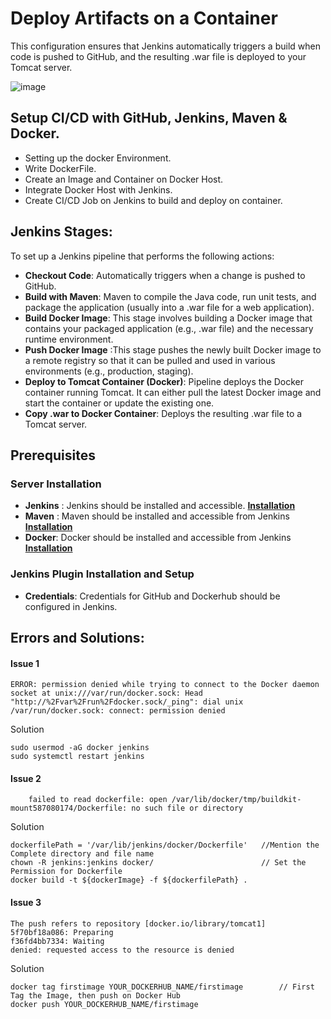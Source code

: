 # Deploy Artifacts on a Container
This configuration ensures that Jenkins automatically triggers a build when code is pushed to GitHub, and the resulting .war file is deployed to your Tomcat server.

![image](https://github.com/user-attachments/assets/73a750db-35e7-4c32-896d-9348c6390e31)

## Setup CI/CD with GitHub, Jenkins, Maven & Docker.
- Setting up the docker Environment.
- Write DockerFile.
- Create an Image and Container on Docker Host.
- Integrate Docker Host with Jenkins.
- Create CI/CD Job on Jenkins to build and deploy on container.

## Jenkins Stages:
To set up a Jenkins pipeline that performs the following actions:
- **Checkout Code**: Automatically triggers when a change is pushed to GitHub.
- **Build with Maven**: Maven to compile the Java code, run unit tests, and package the application (usually into a .war file for a web application).
- **Build Docker Image**: This stage involves building a Docker image that contains your packaged application (e.g., .war file) and the necessary runtime environment. 
- **Push Docker Image**	:This stage pushes the newly built Docker image to a remote registry so that it can be pulled and used in various environments (e.g., production, staging).
- **Deploy to Tomcat Container (Docker)**:  Pipeline deploys the Docker container running Tomcat. It can either pull the latest Docker image and start the container or update the existing one.
- **Copy .war to Docker Container**: Deploys the resulting .war file to a Tomcat server.

## Prerequisites

### Server Installation
- **Jenkins** : Jenkins should be installed and accessible. **[Installation](https://github.com/manishktomar/bash-scripts)**
- **Maven** : Maven should be installed and accessible from Jenkins **[Installation](https://github.com/manishktomar/bash-scripts)**
- **Docker**: Docker should be installed and accessible from Jenkins **[Installation](https://github.com/manishktomar/bash-scripts)**

### Jenkins Plugin Installation and Setup
- **Credentials**: Credentials for GitHub and Dockerhub should be configured in Jenkins.


## Errors and Solutions: 

#### Issue 1 
	ERROR: permission denied while trying to connect to the Docker daemon socket at unix:///var/run/docker.sock: Head "http://%2Fvar%2Frun%2Fdocker.sock/_ping": dial unix /var/run/docker.sock: connect: permission denied
	
  Solution 
	
	sudo usermod -aG docker jenkins
	sudo systemctl restart jenkins
	

#### Issue 2 
		failed to read dockerfile: open /var/lib/docker/tmp/buildkit-mount587080174/Dockerfile: no such file or directory

  Solution 
	
	dockerfilePath = '/var/lib/jenkins/docker/Dockerfile'	//Mention the Complete directory and file name
	chown -R jenkins:jenkins docker/						// Set the Permission for Dockerfile
	docker build -t ${dockerImage} -f ${dockerfilePath} .
	

#### Issue 3
	The push refers to repository [docker.io/library/tomcat1]
	5f70bf18a086: Preparing
	f36fd4bb7334: Waiting
	denied: requested access to the resource is denied
	
  Solution 
	
	docker tag firstimage YOUR_DOCKERHUB_NAME/firstimage		// First Tag the Image, then push on Docker Hub
	docker push YOUR_DOCKERHUB_NAME/firstimage
	

